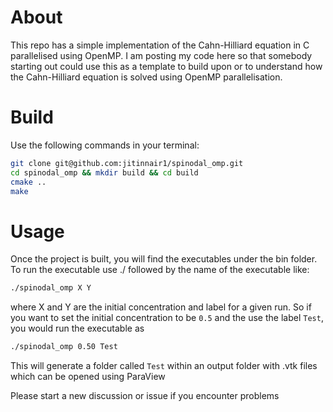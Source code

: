 # About

This repo has a simple implementation of the Cahn-Hilliard equation in C parallelised using OpenMP. I am posting my 
code here so that somebody starting out could use this as a template to build upon or to understand how the 
Cahn-Hilliard equation is solved using OpenMP parallelisation.

# Build

Use the following commands in your terminal:

```bash
git clone git@github.com:jitinnair1/spinodal_omp.git
cd spinodal_omp && mkdir build && cd build
cmake ..
make
```

# Usage

Once the project is built, you will find the executables under the bin folder. To run the executable use ./ followed 
by the name of the executable like:

```bash
./spinodal_omp X Y
```

where X and Y are the initial concentration and label for a given run. So if you want to set the initial concentration to be `0.5` and the use the label `Test`, you would run the 
executable as

```bash
./spinodal_omp 0.50 Test
```

This will generate a folder called `Test` within an output folder with .vtk files which can be opened 
using ParaView

Please start a new discussion or issue if you encounter problems
